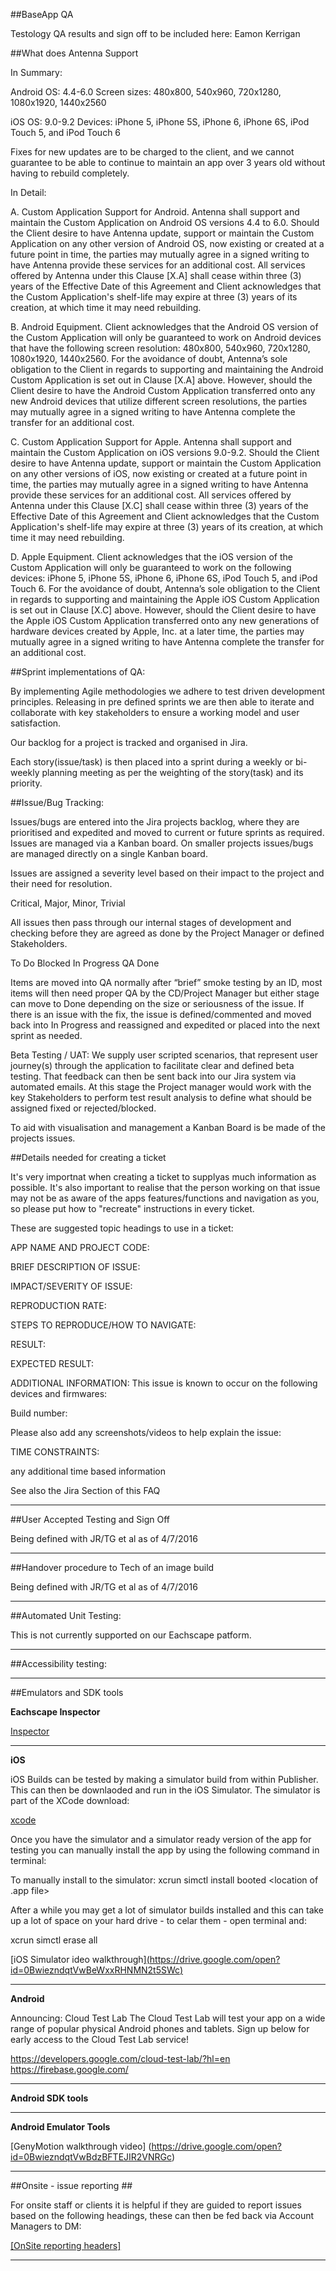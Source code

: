 

##BaseApp QA

Testology QA results and sign off to be included here: Eamon Kerrigan

##What does Antenna Support

In Summary:

Android
OS: 4.4-6.0
Screen sizes: 480x800, 540x960, 720x1280, 1080x1920, 1440x2560

iOS
OS: 9.0-9.2
Devices: iPhone 5, iPhone 5S, iPhone 6, iPhone 6S, iPod Touch 5, and iPod Touch 6

Fixes for new updates are to be charged to the client, and we cannot guarantee to be able to continue to maintain an app over 3 years old without having to rebuild completely.

In Detail:


A. Custom Application Support for Android. Antenna shall support and maintain the Custom Application on Android OS versions 4.4 to 6.0. Should the Client desire to have Antenna update, support or maintain the Custom Application on any other version of Android OS, now existing or created at a future point in time, the parties may mutually agree in a signed writing to have Antenna provide these services for an additional cost. All services offered by Antenna under this Clause [X.A] shall cease within three (3) years of the Effective Date of this Agreement and Client acknowledges that the Custom Application's shelf-life may expire at three (3) years of its creation, at which time it may need rebuilding. 

B. Android Equipment. Client acknowledges that the Android OS version of the Custom Application will only  be guaranteed to  work on Android devices that have the following screen resolution: 480x800, 540x960, 720x1280, 1080x1920, 1440x2560. For the avoidance of doubt, Antenna’s sole obligation to the Client in regards to supporting and maintaining the Android Custom Application is set out in Clause [X.A] above. However, should the Client desire to have the Android Custom Application transferred onto any new Android devices that utilize different screen resolutions, the parties may mutually agree in a signed writing to have Antenna complete the transfer for an additional cost.

C. Custom Application Support for Apple. Antenna shall support and maintain the Custom Application on iOS versions 9.0-9.2. Should the Client desire to have Antenna update, support or maintain the Custom Application on any other versions of iOS, now existing or created at a future point in time, the parties may mutually agree in a signed writing to have Antenna provide these services for an additional cost. All services offered by Antenna under this Clause [X.C] shall cease within three (3) years of the Effective Date of this Agreement and Client acknowledges that the Custom Application's shelf-life may expire at three (3) years of its creation, at which time it may need rebuilding. 

D. Apple Equipment. Client acknowledges that the iOS version of the Custom Application will only be guaranteed to work on the following devices: iPhone 5, iPhone 5S, iPhone 6, iPhone 6S, iPod Touch 5, and iPod Touch 6. For the avoidance of doubt, Antenna’s sole obligation to the Client in regards to supporting and maintaining the Apple iOS Custom Application is set out in Clause [X.C] above. However, should the Client desire to have the Apple iOS Custom Application transferred onto any new generations of hardware devices created by Apple, Inc. at a later time, the parties may mutually agree in a signed writing to have Antenna complete the transfer for an additional cost. 


##Sprint implementations of QA:

By implementing Agile methodologies we adhere to test driven development principles.
Releasing in pre defined sprints we are then able to iterate and collaborate with key stakeholders to ensure a working model and user satisfaction.

Our backlog for a project is tracked and organised in Jira.

Each story(issue/task) is then placed into a sprint during a weekly or bi-weekly planning meeting as per the weighting of the story(task) and its priority.

##Issue/Bug Tracking:

Issues/bugs are entered into the Jira projects backlog, where they are prioritised and expedited and moved to current or future sprints as required. Issues are managed via a Kanban board.
On smaller projects issues/bugs are managed directly on a single Kanban board.

Issues are assigned a severity level based on their impact to the project and their need for resolution.

Critical, Major, Minor, Trivial

All issues then pass through our internal stages of development and checking before they are agreed as done by the Project Manager or defined Stakeholders.

To Do Blocked In Progress QA Done

Items are moved into QA normally after “brief” smoke testing by an ID, most items will then need proper QA by the CD/Project Manager but either stage can move to Done depending on the size or seriousness of the issue. 
If there is an issue with the fix, the issue is defined/commented and moved back into In Progress and reassigned and expedited or placed into the next sprint as needed.

Beta Testing / UAT:  We supply user scripted scenarios, that represent user journey(s) through the application to facilitate clear and defined beta testing. That feedback can then be sent back into our Jira system via automated emails. 
At this stage the Project manager would work with the key Stakeholders to perform test result analysis to define what should be assigned fixed or rejected/blocked. 

To aid with visualisation and management a Kanban Board is be made of the projects issues.


##Details needed for creating a ticket

It's very importnat when creating a ticket to supplyas much information as possible.
It's also important to realise that the person working on that issue may not be as aware of the apps features/functions and navigation as you, so please put how to "recreate" instructions in every ticket.

These are suggested topic headings to use in a ticket:



APP NAME AND PROJECT CODE:


BRIEF DESCRIPTION OF ISSUE:


IMPACT/SEVERITY OF ISSUE:


REPRODUCTION RATE:


STEPS TO REPRODUCE/HOW TO NAVIGATE:

RESULT:


EXPECTED RESULT:


ADDITIONAL INFORMATION:
This issue is known to occur on the following devices and firmwares:

Build number:

Please also add any screenshots/videos to help explain the issue:

TIME CONSTRAINTS:

any additional time based information

See also the Jira Section of this FAQ

-----


##User Accepted Testing and Sign Off

Being defined with JR/TG et al as of 4/7/2016

---

##Handover procedure to Tech of an image build

Being defined with JR/TG et al as of 4/7/2016

----


##Automated Unit Testing:

This is not currently supported on our Eachscape patform.

---

##Accessibility testing:


----


##Emulators and SDK tools


**Eachscape Inspector**

[Inspector](http://support.eachscape.com/customer/portal/articles/513429-the-inspector)

----


**iOS**

iOS Builds can be tested by making a simulator build from within Publisher.
This can then be downlaoded and run in the iOS Simulator.
The simulator is part of the XCode download:

[xcode](https://developer.apple.com/xcode/)

Once you have the simulator and a simulator ready version of the app for testing you can manually install the app by using the following command in terminal:

To manually install to the simulator:
 xcrun simctl install booted <location of .app file>

After a while you may get a lot of simulator builds installed and this can take up a lot of space on your hard drive - to celar them - open terminal and:

xcrun simctl erase all

[iOS Simulator ideo walkthrough][(https://drive.google.com/open?id=0BwiezndqtVwBeWxxRHNMN2t5SWc)]((https://drive.google.com/open?id=0BwiezndqtVwBeWxxRHNMN2t5SWc) "iOS Simulator Video Walkthrough")


----

**Android**

Announcing: Cloud Test Lab
The Cloud Test Lab will test your app on a wide range of popular physical Android phones and tablets. Sign up below for early access to the Cloud Test Lab service! 

https://developers.google.com/cloud-test-lab/?hl=en  https://firebase.google.com/



----

**Android SDK tools**





-----


**Android Emulator Tools**

[GenyMotion walkthrough video] (https://drive.google.com/open?id=0BwiezndqtVwBdzBFTEJIR2VNRGc)

------


##Onsite - issue reporting ##

For onsite staff or clients it is helpful if they are guided to report issues based on the following headings, these can then be fed back via Account Managers to DM:

[[OnSite reporting headers]]((https://docs.google.com/document/d/1uF8ZClcG3p34tGFvQVEQBkaeyIQX56TDmYXh0p7pSEA/edit))

-----

